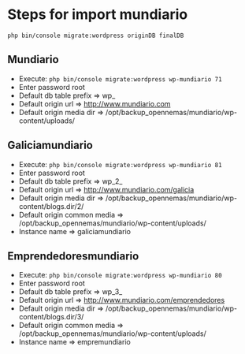 # Steps for import mundiario


`php bin/console migrate:wordpress originDB finalDB`


## Mundiario
- Execute: `php bin/console migrate:wordpress wp-mundiario 71`
- Enter password root
- Default db table prefix => wp_
- Default origin url => http://www.mundiario.com
- Default origin media dir => /opt/backup_opennemas/mundiario/wp-content/uploads/



## Galiciamundiario
- Execute: `php bin/console migrate:wordpress wp-mundiario 81`
- Enter password root
- Default db table prefix => wp_2_
- Default origin url => http://www.mundiario.com/galicia
- Default origin media dir => /opt/backup_opennemas/mundiario/wp-content/blogs.dir/2/
- Default origin common media  => /opt/backup_opennemas/mundiario/wp-content/uploads/
- Instance name => galiciamundiario


## Emprendedoresmundiario
- Execute: `php bin/console migrate:wordpress wp-mundiario 80`
- Enter password root
- Default db table prefix => wp_3_
- Default origin url => http://www.mundiario.com/emprendedores
- Default origin media dir => /opt/backup_opennemas/mundiario/wp-content/blogs.dir/3/
- Default origin common media  => /opt/backup_opennemas/mundiario/wp-content/uploads/
- Instance name => empremundiario